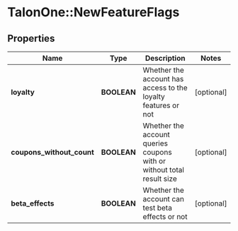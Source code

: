 # TalonOne::NewFeatureFlags

## Properties
Name | Type | Description | Notes
------------ | ------------- | ------------- | -------------
**loyalty** | **BOOLEAN** | Whether the account has access to the loyalty features or not | [optional] 
**coupons_without_count** | **BOOLEAN** | Whether the account queries coupons with or without total result size | [optional] 
**beta_effects** | **BOOLEAN** | Whether the account can test beta effects or not | [optional] 


